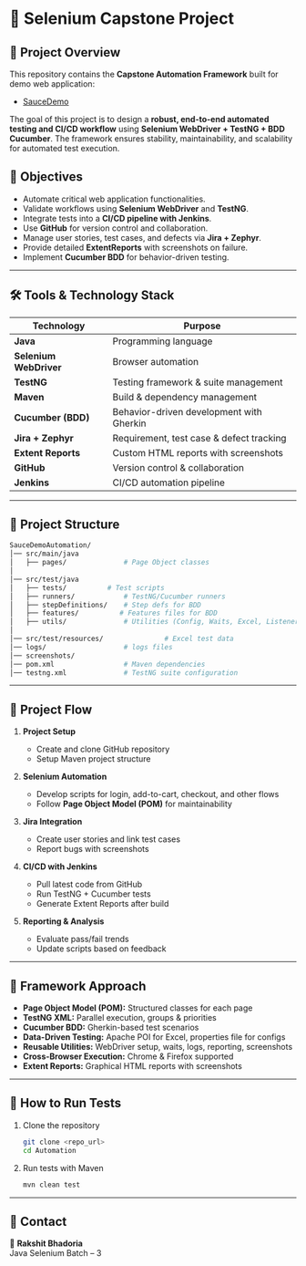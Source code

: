 
# 🚀 Selenium Capstone Project  

## 📌 Project Overview  
This repository contains the **Capstone Automation Framework** built for demo web application:  
- [SauceDemo](https://www.saucedemo.com/)  

The goal of this project is to design a **robust, end-to-end automated testing and CI/CD workflow** using **Selenium WebDriver + TestNG + BDD Cucumber**. The framework ensures stability, maintainability, and scalability for automated test execution.  

## 🎯 Objectives  
- Automate critical web application functionalities.  
- Validate workflows using **Selenium WebDriver** and **TestNG**.  
- Integrate tests into a **CI/CD pipeline with Jenkins**.  
- Use **GitHub** for version control and collaboration.  
- Manage user stories, test cases, and defects via **Jira + Zephyr**.  
- Provide detailed **ExtentReports** with screenshots on failure.  
- Implement **Cucumber BDD** for behavior-driven testing.  

---

## 🛠️ Tools & Technology Stack  
| Technology          | Purpose                                     |  
|---------------------|---------------------------------------------|  
| **Java**            | Programming language                        |  
| **Selenium WebDriver** | Browser automation                        |  
| **TestNG**          | Testing framework & suite management        |  
| **Maven**           | Build & dependency management               |  
| **Cucumber (BDD)**  | Behavior-driven development with Gherkin    |  
| **Jira + Zephyr**   | Requirement, test case & defect tracking    |  
| **Extent Reports**  | Custom HTML reports with screenshots        |  
| **GitHub**          | Version control & collaboration             |  
| **Jenkins**         | CI/CD automation pipeline                   |  

---

## 📂 Project Structure  
```bash
SauceDemoAutomation/
│── src/main/java
│   ├── pages/              # Page Object classes
│
│── src/test/java
│   ├── tests/          # Test scripts
│   ├── runners/            # TestNG/Cucumber runners
│   ├── stepDefinitions/    # Step defs for BDD
│   ├── features/          # Features files for BDD
│   ├── utils/              # Utilities (Config, Waits, Excel, Listeners)
│
│── src/test/resources/               # Excel test data
│── logs/                   # logs files
│── screenshots/ 
│── pom.xml                 # Maven dependencies
│── testng.xml              # TestNG suite configuration
```

---

## 🔄 Project Flow  
1. **Project Setup**  
   - Create and clone GitHub repository  
   - Setup Maven project structure  

2. **Selenium Automation**  
   - Develop scripts for login, add-to-cart, checkout, and other flows  
   - Follow **Page Object Model (POM)** for maintainability  

3. **Jira Integration**  
   - Create user stories and link test cases  
   - Report bugs with screenshots  

4. **CI/CD with Jenkins**  
   - Pull latest code from GitHub  
   - Run TestNG + Cucumber tests  
   - Generate Extent Reports after build  

5. **Reporting & Analysis**  
   - Evaluate pass/fail trends  
   - Update scripts based on feedback  

---

## 🧪 Framework Approach  
- **Page Object Model (POM):** Structured classes for each page  
- **TestNG XML:** Parallel execution, groups & priorities  
- **Cucumber BDD:** Gherkin-based test scenarios  
- **Data-Driven Testing:** Apache POI for Excel, properties file for configs  
- **Reusable Utilities:** WebDriver setup, waits, logs, reporting, screenshots  
- **Cross-Browser Execution:** Chrome & Firefox supported  
- **Extent Reports:** Graphical HTML reports with screenshots  


---

## 🚀 How to Run Tests  
1. Clone the repository  
   ```bash
   git clone <repo_url>
   cd Automation
   ```  
2. Run tests with Maven  
   ```bash
   mvn clean test
   ```  
  

---

## 📧 Contact  
👤 **Rakshit Bhadoria**  
Java Selenium Batch – 3  
